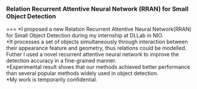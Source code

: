    ###  Relation Recurrent Attentive Neural Network (RRAN) for Small Object Detection
 ===
*I proposed a new Relation Recurrent Attentive Neural Network(RRAN) for Small Object Detection during my internship at DLLab in NIO.  
*It processes a set of objects simultaneously through interaction between their appearance feature and geometry, thus relations could be modelled. Futher I used a novel recurrent attentive neural network to improve the detection accuracy in a fine-grained manner.  
*Experimental result shows that our methods achieved better performance than several popular methods widely used in object detection.  
*My work is temporarily confidential.  


